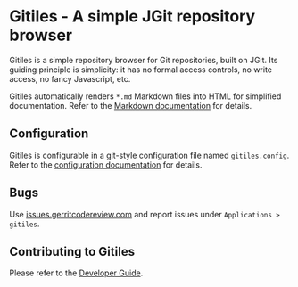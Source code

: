 # Gitiles - A simple JGit repository browser

Gitiles is a simple repository browser for Git repositories, built on JGit. Its
guiding principle is simplicity: it has no formal access controls, no write
access, no fancy Javascript, etc.

Gitiles automatically renders `*.md` Markdown files into HTML for simplified
documentation. Refer to the [Markdown documentation](/Documentation/markdown.md)
for details.

## Configuration

Gitiles is configurable in a git-style configuration file named
`gitiles.config`. Refer to the [configuration documentation](/Documentation/config.md)
for details.

## Bugs

Use [issues.gerritcodereview.com](https://issues.gerritcodereview.com/issues?q=componentid:1370019) and report issues under `Applications > gitiles`.

## Contributing to Gitiles

Please refer to the [Developer Guide](/Documentation/developer-guide.md).

